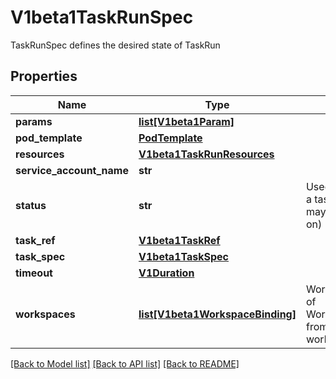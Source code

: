 # V1beta1TaskRunSpec

TaskRunSpec defines the desired state of TaskRun
## Properties
Name | Type | Description | Notes
------------ | ------------- | ------------- | -------------
**params** | [**list[V1beta1Param]**](V1beta1Param.md) |  | [optional] 
**pod_template** | [**PodTemplate**](PodTemplate.md) |  | [optional] 
**resources** | [**V1beta1TaskRunResources**](V1beta1TaskRunResources.md) |  | [optional] 
**service_account_name** | **str** |  | [optional] 
**status** | **str** | Used for cancelling a taskrun (and maybe more later on) | [optional] 
**task_ref** | [**V1beta1TaskRef**](V1beta1TaskRef.md) |  | [optional] 
**task_spec** | [**V1beta1TaskSpec**](V1beta1TaskSpec.md) |  | [optional] 
**timeout** | [**V1Duration**](V1Duration.md) |  | [optional] 
**workspaces** | [**list[V1beta1WorkspaceBinding]**](V1beta1WorkspaceBinding.md) | Workspaces is a list of WorkspaceBindings from volumes to workspaces. | [optional] 

[[Back to Model list]](../README.md#documentation-for-models) [[Back to API list]](../README.md#documentation-for-api-endpoints) [[Back to README]](../README.md)


